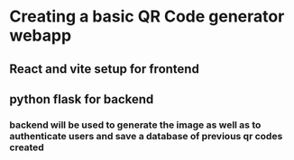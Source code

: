 # Creating a basic QR Code generator webapp

## React and vite setup for frontend

## python flask for backend 

### backend will be used to generate the image as well as to authenticate users and save a database of previous qr codes created
